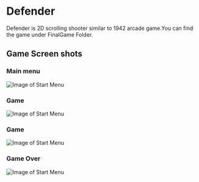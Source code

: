 # Defender
Defender is 2D scrolling shooter similar to 1942 arcade game.You can find the game under FinalGame Folder.

## Game Screen shots
### Main menu
![Image of Start Menu](https://github.com/sara17585/Unity2D-Defender/blob/master/ScreenShots/Start%20Menu.JPG)
### Game
![Image of Start Menu](https://github.com/sara17585/Unity2D-Defender/blob/master/ScreenShots/Game.JPG)
### Game
![Image of Start Menu](https://github.com/sara17585/Unity2D-Defender/blob/master/ScreenShots/Game-2.JPG)
### Game Over
![Image of Start Menu](https://github.com/sara17585/Unity2D-Defender/blob/master/ScreenShots/Game%20Over.JPG)
